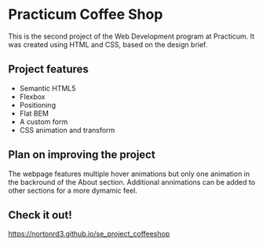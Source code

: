 # Practicum Coffee Shop

This is the second project of the Web Development program at Practicum. It was created using HTML and CSS, based on the design brief.

## Project features

- Semantic HTML5
- Flexbox
- Positioning
- Flat BEM
- A custom form
- CSS animation and transform

## Plan on improving the project

The webpage features multiple hover animations but only one animation in the backround of the About section. Additional annimations can be added to other sections for a more dymamic feel.

## Check it out! 

https://nortonrd3.github.io/se_project_coffeeshop
